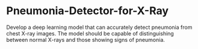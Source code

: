 # Pneumonia-Detector-for-X-Ray
Develop a deep learning model that can accurately detect pneumonia from chest X-ray images. The model should be capable of distinguishing between normal X-rays and those showing signs of pneumonia.
